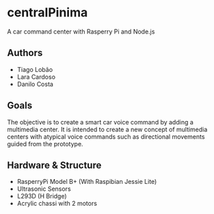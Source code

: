 # centralPinima
A car command center with Rasperry Pi and Node.js

## Authors
   * Tiago Lobão
   * Lara Cardoso
   * Danilo Costa

## Goals
   The objective is to create a smart car
voice command by adding a multimedia center. It is intended to create a new concept of
multimedia centers with atypical voice commands such as
directional movements guided from the prototype.

## Hardware & Structure

 * RasperryPi Model B+ (With Raspibian Jessie Lite)
 * Ultrasonic Sensors
 * L293D (H Bridge)
 * Acrylic chassi with 2 motors
